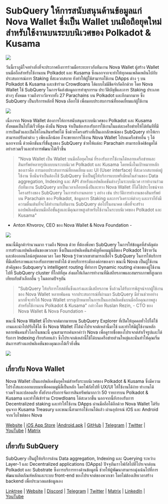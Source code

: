 # SubQuery ให้การสนับสนุนด้านข้อมูลแก่ Nova Wallet ซึ่งเป็น Wallet บนมือถือยุคใหม่สำหรับใช้งานบนระบบนิเวศของ Polkadot & Kusama

![](https://miro.medium.com/max/1400/1*0HRq9OTOIIvv3Hfz9hE23A.jpeg)

วันนี้เราภูมิใจอย่างยิ่งที่จะประกาศถึงการร่วมมือระยะยาวกับทีมงาน Nova Wallet ผู้สร้าง Wallet บนมือถือสำหรับใช้งานบน Polkadot และ Kusama ซึ่งนอกจากจะทำให้ทุกคนเพลิดเพลินไปกับประสบการณ์การ Staking ที่สะดวกสบาย ยังทำให้ผู้ใช้สามารถใช้งาน DApps ต่าง ๆ บน Polkadot & Kusama และเข้าร่วม Crowdloans ได้แบบไม่มีขีดจำกัดอีกด้วย โดย Nova Wallet ใช้ SubQuery ในการจัดส่งข้อมูลการทำธุรกรรม ประวัติบัญชีและการ Staking ประเภทต่างๆ ทั้งหมด รวมถึงรางวัลจากทั้ง 27 Parachains บน Polkadot และอีกมากมาย ซึ่ง SubQuery เป็นบริการหลักที่ Nova เลือกใช้ เพื่อมอบประสบการณ์ที่ยอดเยี่ยมแก่ผู้ใช้งาน

![](https://miro.medium.com/max/1200/1*5JlnAgpO79q3ayc4oAHD6g.gif)

เนื่องจาก Nova Wallet ต้องการให้การสนับสนุนระบบนิเวศของ Polkadot และ Kusama ทั้งหมดเป็นไปได้เร็วที่สุด ดังนั้น Nova จำเป็นต้องรองรับการใช้งานในแต่ละเครือข่ายให้ได้ทันทีที่มีการเปิดตัวและเปิดให้โอนสินทรัพย์ได้ ซึ่งด้วยโครงสร้างที่เป็นเอกลักษณ์ของ SubQuery ทำให้เราสามารถปรับค่าต่าง ๆ เพียงเล็กน้อย ก็จะขยายการใช้งาน Nova Wallet ไปบนเครือข่ายอื่น ๆ ได้  นอกจากนี้ ด้วยดิกชันนารี่ขั้นสูงของ SubQuery ช่วยให้แต่ละ Parachain สามารถซิงค์ข้อมูลได้อย่างรวดเร็วและทำการพัฒนาได้เร็วขึ้น
> "Nova Wallet เป็น Wallet บนมือถือยุคใหม่ ที่รองรับการใช้งานได้หลายเครือข่ายและสินทรัพย์หลายรูปแบบบนระบบนิเวศ Polkadot และ Kusama โดยหนึ่งในเป้าหมายหลักของเราคือ การมอบประสบการณ์ที่ยอดเยี่ยม และ UI (User interface) ที่สะดวกสบายต่อผู้ใช้งาน ซึ่งนั่นจำเป็นต้องใช้ SubQuery ซึ่งเป็นผู้ให้บริการแบบพรีเมียมในส่วนของ Data aggregation, Indexing และ API สำหรับแอปพลิเคชันต่างๆในระบบนิเวศ เราทำงานร่วมกับทีมงาน SubQuery มาเป็นเวลาเกือบหนึ่งปีและทาง Nova Wallet ก็ได้ใช้ประโยชน์จากโครงสร้างของ SubQuery ในการทำงานหลาย ๆ อย่าง เช่น ประวัติการทำงานของสินทรัพย์บน Parachain ของ Polkadot, ข้อมูลการ Staking และการวิเคราะห์ต่างๆ และเราก็ยังมีความตื่นเต้นที่จะได้ทำงานกับทีมงาน SubQuery ต่อไปในอนาคต เพื่อที่จะสร้างแอปพลิเคชันบนมือถือขั้นสูงและมีคุณภาพสูงสำหรับใช้งานในระบบนิเวศของ Polkadot และ Kusama"

- Anton Khvorov, CEO ของ Nova Wallet & Nova Foundation -


![](https://miro.medium.com/max/1400/1*cq6Yyz2LTRul_5TUd9CeqA.png)



ขณะนี้มีลูกค้าจำนวนมาก รวมถึง Nova ด้วย ที่ต้องพึ่งพา SubQuery ในการให้ข้อมูลที่สำคัญต่อการสร้างแอปพลิเคชันของพวกเขา ซึ่งเป็นแอปพลิเคชันสำคัญที่คอมมูนิตี้ของ Polkadot ใช้รายวัน และต้องออนไลน์อยู่ตลอดเวลา โดย Nova รู้ว่าพวกเขาสามารถเชื่อใจ SubQuery ในการให้บริการที่มีเสถียรภาพและรองรับการขยายตัวได้ ด้วยบริการระดับองค์กรของเรา ขณะนี้ Nova เป็นผู้ใช้งานสำคัญของ Subquery's intelligent routing ที่ทำการ Dynamic routing คำขอของผู้ใช้งานไปที่ SubQuery cluster ที่ใกล้ที่สุด ส่งผลให้เกิดการทำงานที่มีเสถียรภาพและสมรรถภาพที่สูงมากเทียบกับตัวเลือกอื่น ๆ ในตลาดปัจจุบัน
> "SubQuery ให้บริการโฮสต์ที่แข็งแกร่งและมีเสถียรภาพ ซึ่งล้วนได้รับการพิสูจน์จากผู้ใช้งานของ Nova Wallet หลายพันคน จากประสบการณ์ที่ผ่านมา SubQuery มีส่วนช่วยอย่างมากที่จะทำให้ Nova Wallet บรรลุเป้าหมายในการเป็นแอปพลิเคชันบนมือถือคุณภาพสูงสำหรับใช้งานบน Polkadot & Kusama" กล่าวโดย Ruslan Rezin,  - CTO ของ Nova Wallet & Nova Foundation -

ขณะนี้ Nova Wallet มีโปรเจกต์มากมายบน SubQuery Explorer ที่เปิดให้บุคคลทั่วไปได้ใช้งานและนำไปปรับใช้ได้ ซึ่ง Nova Wallet ก็ได้นำโปรเจกต์เหล่านี้มาใช้ และทำให้มีผู้ใช้งานหลักหลายพันคนทั่วโลกในขณะนี้ คุณสามารถค้นหาคำว่า Nova เพื่อดูรายชื่อของโปรเจกต์สำเร็จรูปและได้รับการ Indexing เรียบร้อยแล้ว ซึ่งโปรเจกต์เหล่านี้ใช้ได้บนเครือข่ายส่วนใหญ่และนั่นทำให้คุณเริ่มต้นการสร้างแอปพลิเคชันของคุณเองได้เร็วยิ่งขึ้น

![](https://miro.medium.com/max/1400/1*8eX2c8rcICZtsJPqcoYJUw.png)

## เกี่ยวกับ Nova Wallet

Nova Wallet เป็นแอปพลิเคชันยุคใหม่สำหรับระบบนิเวศของ Polkadot & Kusama ซึ่งมีความโปร่งใสและออกแบบมาเพื่อคอมมูนิตี้เป็นหลัก โดยโฟกัสไปที่ UX/UI ให้ใช้งานได้ง่าย ทำงานได้รวดเร็วและปลอดภัย ทั้งยังรองรับการจัดการสินทรัพย์มากกว่า 50 รายการบน Polkadot & Kusama และทำให้เข้าร่วม Crowdloans ได้สะดวกขึ้น นอกจากนี้ยังรองรับการ Decentralized staking และทำให้ใช้งาน DApps ผ่านมือถือได้อีกด้วย Nova Wallet ได้รับทุนจาก Kusama Treasury และขณะนี้สามารถใช้งานได้แล้ว ผ่านอุปกรณ์ iOS และ Android จากเว็บไซต์ของ Nova

[Website](https://novawallet.io/) | [iOS App Store](https://novawallet.io/) |[Android.apk](https://github.com/nova-wallet/nova-wallet-android-releases/releases) |  [GitHub](https://github.com/nova-wallet/)  |  [Telegram](https://t.me/novawallet)  |  [Twitter](https://twitter.com/NovaWalletApp) |  [YouTube](https://www.youtube.com/channel/UChoQr3YPETJKKVvhQ0AfV6A) | [Matrix](https://matrix.to/#/#nova-wallet:matrix.org)

## เกี่ยวกับ SubQuery

SubQuery เป็นผู้ให้บริการด้าน Data aggregation, Indexing และ Querying ระหว่าง Layer-1 และ Decentralized applications (DApps) ปัจจุบันเราโฟกัสไปที่โปรเจกต์บน Polkadot และ Substrate ซึ่งการบริการทางด้านข้อมูลนี้ ช่วยให้ผู้พัฒนาสามารถมุ่งเน้นไปที่การพัฒนาผลิตภัณฑ์หลักและระบบ front-end ของโปรเจกต์ของพวกเขา โดยไม่ต้องเสียเวลาสร้าง backend เพื่อประมวลผลข้อมูลเอง

[Linktree](https://linktr.ee/subquerynetwork) | [Website](https://subquery.network/) | [Discord](https://discord.com/invite/78zg8aBSMG) | [Telegram](https://t.me/subquerynetwork) | [Twitter](https://twitter.com/subquerynetwork) | [Matrix](https://matrix.to/#/#subquery:matrix.org) | [LinkedIn](https://www.linkedin.com/company/subquery) | [YouTube](https://www.youtube.com/channel/UCi1a6NUUjegcLHDFLr7CqLw)
